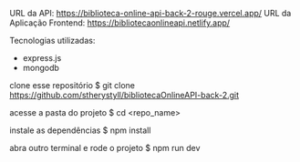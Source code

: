 URL da API: https://biblioteca-online-api-back-2-rouge.vercel.app/
URL da Aplicação Frontend: https://bibliotecaonlineapi.netlify.app/

Tecnologias utilizadas:
- express.js
- mongodb

clone esse repositório
$ git clone https://github.com/stherystyll/bibliotecaOnlineAPI-back-2.git

acesse a pasta do projeto
$ cd <repo_name>

instale as dependências
$ npm install

abra outro terminal e rode o projeto
$ npm run dev
